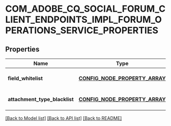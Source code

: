 # COM_ADOBE_CQ_SOCIAL_FORUM_CLIENT_ENDPOINTS_IMPL_FORUM_OPERATIONS_SERVICE_PROPERTIES

## Properties
Name | Type | Description | Notes
------------ | ------------- | ------------- | -------------
**field_whitelist** | [**CONFIG_NODE_PROPERTY_ARRAY**](configNodePropertyArray.md) |  | [optional] [default to null]
**attachment_type_blacklist** | [**CONFIG_NODE_PROPERTY_ARRAY**](configNodePropertyArray.md) |  | [optional] [default to null]

[[Back to Model list]](../README.md#documentation-for-models) [[Back to API list]](../README.md#documentation-for-api-endpoints) [[Back to README]](../README.md)


